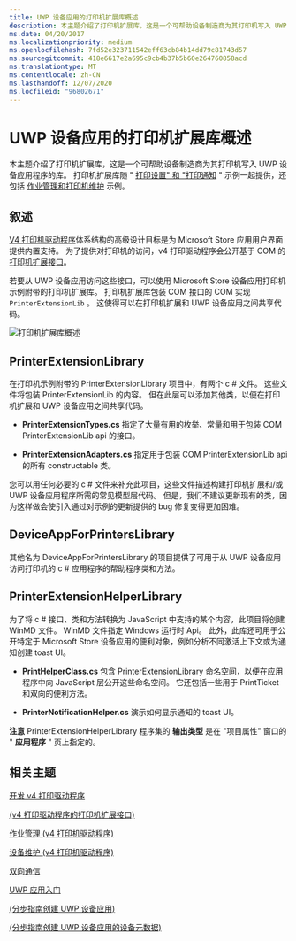 ```yaml
---
title: UWP 设备应用的打印机扩展库概述
description: 本主题介绍了打印机扩展库，这是一个可帮助设备制造商为其打印机写入 UWP 设备应用程序的库。
ms.date: 04/20/2017
ms.localizationpriority: medium
ms.openlocfilehash: 7fd52e323711542eff63cb84b14dd79c81743d57
ms.sourcegitcommit: 418e6617e2a695c9cb4b37b5b60e264760858acd
ms.translationtype: MT
ms.contentlocale: zh-CN
ms.lasthandoff: 12/07/2020
ms.locfileid: "96802671"
---
```

# <a name="printer-extension-library-overview-for-uwp-device-apps"></a>UWP 设备应用的打印机扩展库概述


本主题介绍了打印机扩展库，这是一个可帮助设备制造商为其打印机写入 UWP 设备应用程序的库。 打印机扩展库随 " [打印设置" 和 "打印通知](https://go.microsoft.com/fwlink/p/?LinkID=242862) " 示例一起提供，还包括 [作业管理和打印机维护](https://go.microsoft.com/fwlink/p/?LinkID=299829) 示例。

## <a name="span-idoverviewspanspan-idoverviewspanspan-idoverviewspanoverview"></a><span id="Overview"></span><span id="overview"></span><span id="OVERVIEW"></span>叙述


[V4 打印机驱动程序](../print/v4-printer-driver.md)体系结构的高级设计目标是为 Microsoft Store 应用用户界面提供内置支持。 为了提供对打印机的访问，v4 打印驱动程序会公开基于 COM 的 [打印机扩展接口](/windows-hardware/drivers/ddi/_print/)。

若要从 UWP 设备应用访问这些接口，可以使用 Microsoft Store 设备应用打印机示例附带的打印机扩展库。 打印机扩展库包装 COM 接口的 COM 实现 `PrinterExtensionLib` 。 这使得可以在打印机扩展和 UWP 设备应用之间共享代码。

![打印机扩展库概述](images/373030-printer-app-architecture.png)

## <a name="span-idprinterextensionlibraryspanspan-idprinterextensionlibraryspanspan-idprinterextensionlibraryspanprinterextensionlibrary"></a><span id="PrinterExtensionLibrary"></span><span id="printerextensionlibrary"></span><span id="PRINTEREXTENSIONLIBRARY"></span>PrinterExtensionLibrary


在打印机示例附带的 PrinterExtensionLibrary 项目中，有两个 c # 文件。 这些文件将包装 PrinterExtensionLib 的内容。 但在此层可以添加其他类，以便在打印机扩展和 UWP 设备应用之间共享代码。

-   **PrinterExtensionTypes.cs** 指定了大量有用的枚举、常量和用于包装 COM PrinterExtensionLib api 的接口。

-   **PrinterExtensionAdapters.cs** 指定用于包装 COM PrinterExtensionLib api 的所有 constructable 类。

您可以用任何必要的 c # 文件来补充此项目，这些文件描述构建打印机扩展和/或 UWP 设备应用程序所需的常见模型层代码。 但是，我们不建议更新现有的类，因为这样做会使引入通过对示例的更新提供的 bug 修复变得更加困难。

## <a name="span-iddeviceappforprinterslibraryspanspan-iddeviceappforprinterslibraryspanspan-iddeviceappforprinterslibraryspandeviceappforprinterslibrary"></a><span id="DeviceAppForPrintersLibrary"></span><span id="deviceappforprinterslibrary"></span><span id="DEVICEAPPFORPRINTERSLIBRARY"></span>DeviceAppForPrintersLibrary


其他名为 DeviceAppForPrintersLibrary 的项目提供了可用于从 UWP 设备应用访问打印机的 c # 应用程序的帮助程序类和方法。

## <a name="span-idprinterextensionhelperlibraryspanspan-idprinterextensionhelperlibraryspanspan-idprinterextensionhelperlibraryspanprinterextensionhelperlibrary"></a><span id="PrinterExtensionHelperLibrary"></span><span id="printerextensionhelperlibrary"></span><span id="PRINTEREXTENSIONHELPERLIBRARY"></span>PrinterExtensionHelperLibrary


为了将 c # 接口、类和方法转换为 JavaScript 中支持的某个内容，此项目将创建 WinMD 文件。 WinMD 文件指定 Windows 运行时 Api。 此外，此库还可用于公开特定于 Microsoft Store 设备应用的便利对象，例如分析不同激活上下文或为通知创建 toast UI。

-   **PrintHelperClass.cs** 包含 PrinterExtensionLibrary 命名空间，以便在应用程序中向 JavaScript 层公开这些命名空间。 它还包括一些用于 PrintTicket 和双向的便利方法。

-   **PrinterNotificationHelper.cs** 演示如何显示通知的 toast UI。

**注意**  PrinterExtensionHelperLibrary 程序集的 **输出类型** 是在 "项目属性" 窗口的 " **应用程序** " 页上指定的。

 

## <a name="span-idrelated_topicsspanrelated-topics"></a><span id="related_topics"></span>相关主题


[开发 v4 打印驱动程序](../print/v4-printer-driver.md)

[ (v4 打印驱动程序的打印机扩展接口) ](/windows-hardware/drivers/ddi/_print/)

[作业管理 (v4 打印机驱动程序) ](../print/job-management.md)

[设备维护 (v4 打印机驱动程序) ](../print/device-maintenance.md)

[双向通信](../print/bidirectional-communication.md)

[UWP 应用入门](getting-started.md)

[ (分步指南创建 UWP 设备应用) ](step-1--create-a-uwp-device-app.md)

[ (分步指南创建 UWP 设备应用的设备元数据) ](step-2--create-device-metadata.md)

